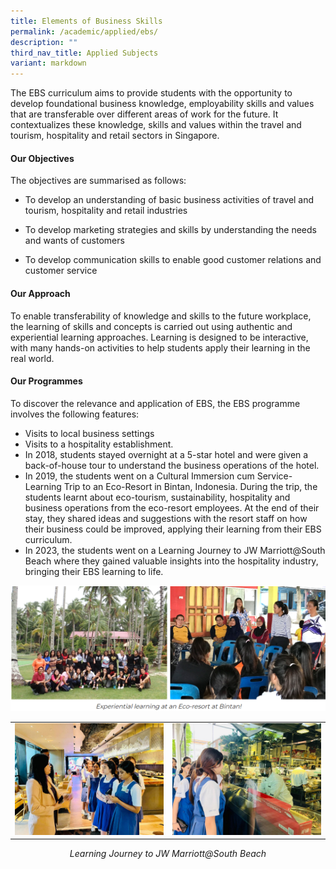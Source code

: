 ```yaml
---
title: Elements of Business Skills
permalink: /academic/applied/ebs/
description: ""
third_nav_title: Applied Subjects
variant: markdown
---
```

<style type="text/css">
figcaption 
{
text-align:center;
font-style: italic;
}
</style>

The EBS curriculum aims to provide students with the opportunity to develop foundational business knowledge, employability skills and values that are transferable over different areas of work for the future. It contextualizes these knowledge, skills and values within the travel and tourism, hospitality and retail sectors in Singapore.  

  

#### **Our Objectives**


The objectives are summarised as follows:

*   To develop an understanding of basic business activities of travel and tourism, hospitality and retail industries  
    
*   To develop marketing strategies and skills by understanding the needs and wants of customers  
    
*   To develop communication skills to enable good customer relations and customer service  
    

#### **Our Approach**


To enable transferability of knowledge and skills to the future workplace, the learning of skills and concepts is carried out using authentic and experiential learning approaches. Learning is designed to be interactive, with many hands-on activities to help students apply their learning in the real world.  

#### **Our Programmes**


To discover the relevance and application of EBS, the EBS programme involves the following features:  
*   Visits to local business settings
*   Visits to a hospitality establishment.
*   In 2018, students stayed overnight at a 5-star hotel and were given a back-of-house tour to understand the business operations of the hotel.
*   In 2019, the students went on a Cultural Immersion cum Service-Learning Trip to an Eco-Resort in Bintan, Indonesia. During the trip, the students learnt about eco-tourism, sustainability, hospitality and business operations from the eco-resort employees. At the end of their stay, they shared ideas and suggestions with the resort staff on how their business could be improved, applying their learning from their EBS curriculum.
*   In 2023, the students went on a Learning Journey to JW Marriott@South Beach where they gained valuable insights into the hospitality industry, bringing their EBS learning to life.
    
![](/images/Curriculum/Elements%20of%20Business%20Skills/E1.png)

|||
|-|-|
|![](/images/Curriculum/Elements%20of%20Business%20Skills/EBS_1.jpeg)|![](/images/Curriculum/Elements%20of%20Business%20Skills/ebs2.jpeg)|

<figcaption>Learning Journey to JW Marriott@South Beach
	</figcaption>